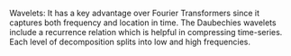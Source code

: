 Wavelets: It has a key advantage over Fourier Transformers since it captures both frequency and location in time. The Daubechies wavelets include a recurrence relation which is helpful in compressing time-series. Each level of decomposition splits into low and high frequencies.
